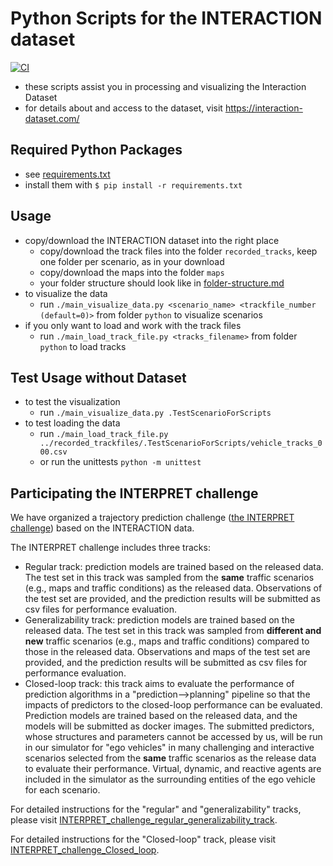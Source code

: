 # Python Scripts for the INTERACTION dataset
[![CI](https://github.com/interaction-dataset/interaction-dataset/workflows/CI/badge.svg)](https://github.com/interaction-dataset/interaction-dataset/actions)
* these scripts assist you in processing and visualizing the Interaction Dataset
* for details about and access to the dataset, visit https://interaction-dataset.com/

## Required Python Packages
* see [requirements.txt](requirements.txt)
* install them with `$ pip install -r requirements.txt`

## Usage

* copy/download the INTERACTION dataset into the right place
  * copy/download the track files into the folder `recorded_tracks`, keep one folder per scenario, as in your download
  * copy/download the maps into the folder `maps`
  * your folder structure should look like in [folder-structure.md](doc/folder-structure.md)
* to visualize the data
  * run `./main_visualize_data.py <scenario_name> <trackfile_number (default=0)>` from folder `python` to visualize scenarios
* if you only want to load and work with the track files
  * run `./main_load_track_file.py <tracks_filename>` from folder `python` to load tracks

## Test Usage without Dataset

* to test the visualization
  * run `./main_visualize_data.py .TestScenarioForScripts`
* to test loading the data
  * run `./main_load_track_file.py ../recorded_trackfiles/.TestScenarioForScripts/vehicle_tracks_000.csv`
  * or run the unittests `python -m unittest`
  
## Participating the INTERPRET challenge

We have organized a trajectory prediction challenge ([the INTERPRET challenge](http://challenge.interaction-dataset.com/prediction-challenge/intro)) based on the INTERACTION data. 

The INTERPRET challenge includes three tracks: 

* Regular track: prediction models are trained based on the released data. The test set in this track was sampled from the **same** traffic scenarios (e.g., maps and traffic conditions) as the released data. Observations of the test set are provided, and the prediction results will be submitted as csv files for performance evaluation.
* Generalizability track: prediction models are trained based on the released data. The test set in this track was sampled from **different and new** traffic scenarios (e.g., maps and traffic conditions) compared to those in the released data. Observations and maps of the test set are provided, and the prediction results will be submitted as csv files for performance evaluation.
* Closed-loop track: this track aims to evaluate the performance of prediction algorithms in a "prediction-->planning" pipeline so that the impacts of predictors to the closed-loop performance can be evaluated. Prediction models are trained based on the released data, and the models will be submitted as docker images. The submitted predictors, whose structures and parameters cannot be accessed by us, will be run in our simulator for "ego vehicles" in many challenging and interactive scenarios selected from the **same** traffic scenarios as the release data to evaluate their performance. Virtual, dynamic, and reactive agents are included in the simulator as the surrounding entities of the ego vehicle for each scenario. 

For detailed instructions for the "regular" and "generalizability" tracks, please visit [INTERPRET_challenge_regular_generalizability_track](https://github.com/interaction-dataset/INTERPRET_challenge_regular_generalizability_track).

For detailed instructions for the "Closed-loop" track, please visit [INTERPRET_challenge_Closed_loop](https://github.com/interaction-dataset/INTERPRET_challenge_Closed_loop).

